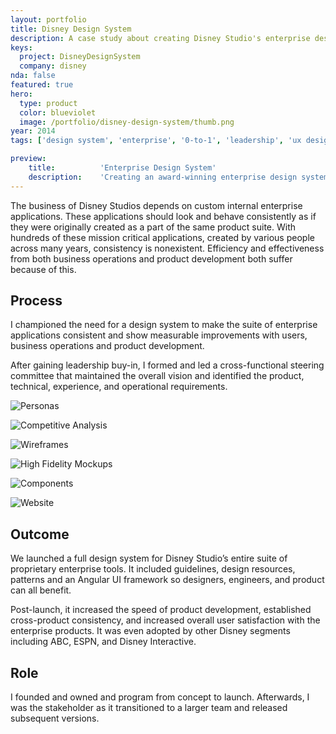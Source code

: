 ```yaml
---
layout: portfolio
title: Disney Design System
description: A case study about creating Disney Studio's enterprise design system.
keys:
  project: DisneyDesignSystem
  company: disney
nda: false
featured: true
hero:
  type: product
  color: blueviolet
  image: /portfolio/disney-design-system/thumb.png
year: 2014
tags: ['design system', 'enterprise', '0-to-1', 'leadership', 'ux design']

preview:
    title:          'Enterprise Design System'
    description:    'Creating an award-winning enterprise design system.'
---
```


The business of Disney Studios depends on custom internal enterprise applications. These applications should look and behave consistently as if they were originally created as a part of the same product suite. With hundreds of these mission critical applications, created by various people across many years, consistency is nonexistent. Efficiency and effectiveness from both business operations and product development both suffer because of this.

## Process
I championed the need for a design system to make the suite of enterprise applications consistent and show measurable improvements with users, business operations and product development.

After gaining leadership buy-in, I formed and led a cross-functional steering committee that maintained the overall vision and identified the product, technical, experience, and operational requirements.

![Personas](/portfolio/disney-design-system/personas.jpg)

![Competitive Analysis](/portfolio/disney-design-system/comp-analysis.jpg)

![Wireframes](/portfolio/disney-design-system/wires.jpg)

![High Fidelity Mockups](/portfolio/disney-design-system/hi-fi.jpg)

![Components](/portfolio/disney-design-system/components.jpg)

![Website](/portfolio/disney-design-system/website.jpg)

## Outcome
We launched a full design system for Disney Studio’s entire suite of proprietary enterprise tools. It included guidelines, design resources, patterns and an Angular UI framework so designers, engineers, and product can all benefit.

Post-launch, it increased the speed of product development, established cross-product consistency, and increased overall user satisfaction with the enterprise products. It was even adopted by other Disney segments including ABC, ESPN, and Disney Interactive.

## Role
I founded and owned and program from concept to launch. Afterwards, I was the stakeholder as it transitioned to a larger team and released subsequent versions.